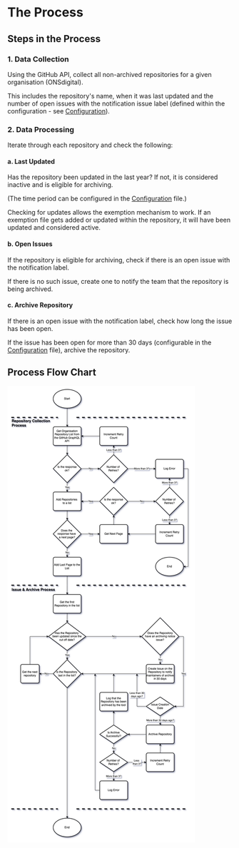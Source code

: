 # The Process

## Steps in the Process

### 1. Data Collection

Using the GitHub API, collect all non-archived repositories for a given organisation (ONSdigital).

This includes the repository's name, when it was last updated and the number of open issues with the notification issue label (defined within the configuration - see [Configuration](./configuration.md)).

### 2. Data Processing

Iterate through each repository and check the following:

#### a. Last Updated

Has the repository been updated in the last year? If not, it is considered inactive and is eligible for archiving.

(The time period can be configured in the [Configuration](./configuration.md) file.)

Checking for updates allows the exemption mechanism to work. If an exemption file gets added or updated within the repository, it will have been updated and considered active.

#### b. Open Issues

If the repository is eligible for archiving, check if there is an open issue with the notification label.

If there is no such issue, create one to notify the team that the repository is being archived.

#### c. Archive Repository

If there is an open issue with the notification label, check how long the issue has been open.

If the issue has been open for more than 30 days (configurable in the [Configuration](./configuration.md) file), archive the repository.

## Process Flow Chart

![Process Flow Chart](../assets/images/archive_tool_process.drawio.png)
